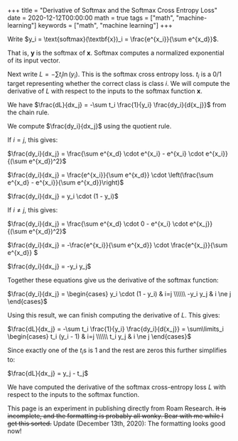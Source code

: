 +++
title = "Derivative of Softmax and the Softmax Cross Entropy Loss"
date = 2020-12-12T00:00:00
math = true
tags = ["math", "machine-learning"]
keywords = ["math", "machine learning"]
+++

Write $y_i = \text{softmax}(\textbf{x})_i = \frac{e^{x_i}}{\sum e^{x_d}}$.

That is, $\textbf{y}$ is the softmax of $\textbf{x}$. Softmax computes a normalized exponential of its input vector.

Next write $L = -\sum t_i \ln(y_i)$. This is the softmax cross entropy loss. $t_i$ is a 0/1 target representing whether the correct class is class $i$. We will compute the derivative of $L$ with respect to the inputs to the softmax function $\textbf{x}$.

We have $\frac{dL}{dx_j} = -\sum t_i \frac{1}{y_i} \frac{dy_i}{d{x_j}}$ from the chain rule.

We compute $\frac{dy_i}{dx_j}$ using the quotient rule.

If $i = j$, this gives:

$\frac{dy_i}{dx_j} = \frac{\sum e^{x_d} \cdot e^{x_i} - e^{x_i} \cdot e^{x_i}}{(\sum e^{x_d})^2}$

$\frac{dy_i}{dx_j} = \frac{e^{x_i}}{\sum e^{x_d}} \cdot \left(\frac{\sum e^{x_d} - e^{x_i}}{\sum e^{x_d}}\right)$

$\frac{dy_i}{dx_j} = y_i \cdot (1 - y_i)$

If $i \ne j$, this gives:

$\frac{dy_i}{dx_j} = \frac{\sum e^{x_d} \cdot 0 - e^{x_i} \cdot e^{x_j}}{(\sum e^{x_d})^2}$

$\frac{dy_i}{dx_j} = -\frac{e^{x_i}}{\sum e^{x_d}} \cdot \frac{e^{x_j}}{\sum e^{x_d}} $

$\frac{dy_i}{dx_j} = -y_i y_j$

Together these equations give us the derivative of the softmax function:

$\frac{dy_i}{dx_j} = \begin{cases} y_i \cdot (1 - y_i) & i=j \\\\\\ -y_i y_j & i \ne j \end{cases}$

Using this result, we can finish computing the derivative of $L$. This gives:

$\frac{dL}{dx_j} = -\sum t_i \frac{1}{y_i} \frac{dy_i}{d{x_j}} = \sum\limits_i \begin{cases} t_i (y_i - 1) & i=j \\\\\\ t_i y_j & i \ne j \end{cases}$

Since exactly one of the $t_i$s is 1 and the rest are zeros this further simplifies to:

$\frac{dL}{dx_j} = y_j - t_j$

We have computed the derivative of the softmax cross-entropy loss $L$ with respect to the inputs to the softmax function.

This page is an experiment in publishing directly from Roam Research. ~~It is incomplete, and the formatting is probably all wonky. Bear with me while I get this sorted.~~ Update (December 13th, 2020): The formatting looks good now!
